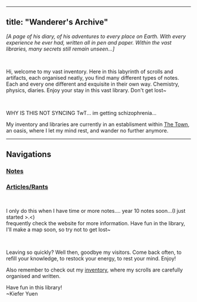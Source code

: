 
<head>
  <title>Wanderer's Archive</title>
  <link href="assets/css/main.css" rel="stylesheet" type="text/css">
  <meta name="viewport" content="width=device-width, initial-scale=1">
  <link href='https://fonts.googleapis.com/css?family=Quicksand' rel='stylesheet'>
  <script src="https://kit.fontawesome.com/a9576c305f.js" crossorigin="anonymous"></script>
    <script src="https://apps.elfsight.com/p/platform.js" defer></script>
</head>

---
title: "Wanderer's Archive"
---
  <p><i>[A page of his diary, of his adventures to every place on Earth. With every experience he ever had, written all in pen and paper. Within the vast libraries, many secrets still remain unseen...]</i></p>
  <br>
  <p class="intro">Hi, welcome to my vast inventory. Here in this labyrinth of scrolls and artifacts, each organised neatly, you find many different types of notes. Each and every one different and exquisite in their own way. Chemistry, physics, diaries. Enjoy your stay in this vast library. Don't get lost~</p>
  <br>
  <p>WHY IS THIS NOT SYNCING TwT... im getting schizophrenia...</p>
  
  <p>My inventory and libraries are currently in an establisment within <a href="/wanderer-archive/the-town.html">The Town</a>, an oasis, where I let my mind rest, and wander no further anymore.</p>
  <hr class="divider_one">
  <h2 class="subtitles">Navigations</h2>
  <h3 class="intro"><b><a href="notes.html">Notes</a></b></h3>
  <h3 class="intro"><b><a href="rants.html">Articles/Rants</a></b></h3>
  <br>
  <p>I only do this when I have time or more notes.... year 10 notes soon...(I just started >.<) <br>
  frequently check the website for more information. Have fun in the library, I'll make a map soon, so try not to get lost~</p>
  <br>
  <p>Leaving so quickly? Well then, goodbye my visitors. Come back often, to refill your knowledge, to restock your energy, to rest your mind. Enjoy!</p>
  <p>Also remember to check out my <a href="https://wanderer-inventory.notion.site/Wanderer-s-Archive-551bf6d3382148678191175b1123296f">inventory</a>, where my scrolls are carefully organised and written.</p>
  
  <p>Have fun in this library! <br> ~Kiefer Yuen</p>

